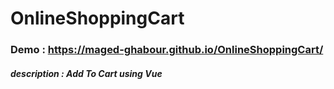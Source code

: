 # OnlineShoppingCart
### Demo : https://maged-ghabour.github.io/OnlineShoppingCart/
##### description : Add To Cart using Vue 
